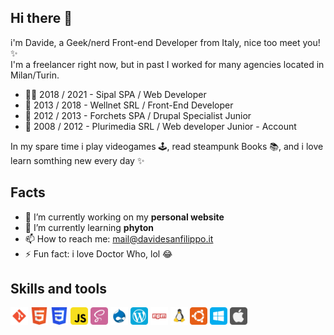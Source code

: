 <!--
**da-san/da-san** is a ✨ _special_ ✨ repository because its `README.md` (this file) appears on your GitHub profile.

Here are some ideas to get you started:
-->

## Hi there 👋
i'm Davide, a Geek/nerd Front-end Developer from Italy, nice too meet you! ✨<br>
I'm a freelancer right now, but in past I worked for many agencies located in Milan/Turin.

- 👨‍🦳 2018 / 2021 - Sipal SPA / Web Developer
- 🧔 2013 / 2018 - Wellnet SRL / Front-End Developer
- 🧒 2012 / 2013 - Forchets SPA / Drupal Specialist Junior
- 👶 2008 / 2012 - Plurimedia SRL / Web developer Junior - Account

In my spare time i play videogames 🕹️, read steampunk Books 📚, and i love learn somthing new every day ✨

## Facts
- 🔭 I’m currently working on my **personal website**
- 🌱 I’m currently learning **phyton** 
- 📫 How to reach me: mail@davidesanfilippo.it
- ⚡ Fun fact: i love Doctor Who, lol 😂

## Skills and tools

<p align="left">
    <img height="28" width="28" src="https://raw.githubusercontent.com/edent/SuperTinyIcons/master/images/svg/git.svg" />
    <img height="28" width="28" src="https://raw.githubusercontent.com/edent/SuperTinyIcons/master/images/svg/html5.svg" />
    <img height="28" width="28" src="https://raw.githubusercontent.com/edent/SuperTinyIcons/master/images/svg/css3.svg" />
    <img height="28" width="28" src="https://raw.githubusercontent.com/edent/SuperTinyIcons/master/images/svg/javascript.svg" />
    <img height="28" width="28" src="https://raw.githubusercontent.com/edent/SuperTinyIcons/master/images/svg/sass.svg" />
    <img height="28" width="28" src="https://raw.githubusercontent.com/edent/SuperTinyIcons/master/images/svg/drupal.svg" />
    <img height="28" width="28" src="https://raw.githubusercontent.com/edent/SuperTinyIcons/master/images/svg/wordpress.svg" />
    <img height="28" width="28" src="https://raw.githubusercontent.com/edent/SuperTinyIcons/master/images/svg/npm.svg" />    
    <img height="28" width="28" src="https://raw.githubusercontent.com/edent/SuperTinyIcons/master/images/svg/linux.svg" />
    <img height="28" width="28" src="https://raw.githubusercontent.com/edent/SuperTinyIcons/master/images/svg/ubuntu.svg" />
    <img height="28" width="28" src="https://raw.githubusercontent.com/edent/SuperTinyIcons/master/images/svg/windows.svg" />
    <img height="28" width="28" src="https://raw.githubusercontent.com/edent/SuperTinyIcons/master/images/svg/apple.svg" />
</p>
